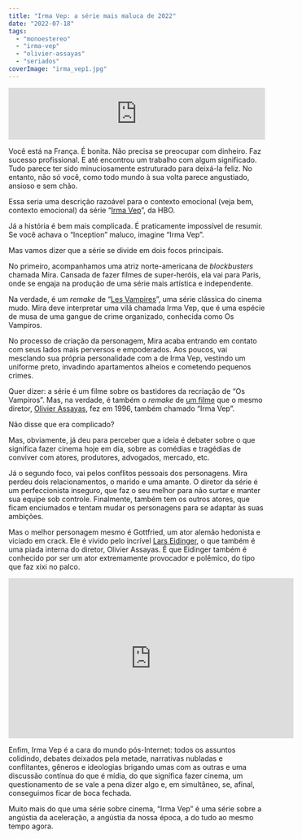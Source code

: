 ```yaml
---
title: "Irma Vep: a série mais maluca de 2022"
date: "2022-07-18"
tags: 
  - "monoestereo"
  - "irma-vep"
  - "olivier-assayas"
  - "seriados"
coverImage: "irma_vep1.jpg"
---
```


<iframe src="https://anchor.fm/monoestereo/embed/episodes/Irma-Vep-a-srie-mais-maluca-de-2022-e1lbii7" height="102px" width="100%" frameborder="0" scrolling="no"></iframe>

Você está na França. É bonita. Não precisa se preocupar com dinheiro. Faz sucesso profissional. E até encontrou um trabalho com algum significado. Tudo parece ter sido minuciosamente estruturado para deixá-la feliz. No entanto, não só você, como todo mundo à sua volta parece angustiado, ansioso e sem chão.

Essa seria uma descrição razoável para o contexto emocional (veja bem, contexto emocional) da série “[Irma Vep](https://play.hbomax.com/series/urn:hbo:series:GYmcIcA5b-IyOtwEAAAAC)”, da HBO.

Já a história é bem mais complicada. É praticamente impossível de resumir. Se você achava o “Inception” maluco, imagine “Irma Vep”.

Mas vamos dizer que a série se divide em dois focos principais.

No primeiro, acompanhamos uma atriz norte-americana de _blockbusters_ chamada Mira. Cansada de fazer filmes de super-heróis, ela vai para Paris, onde se engaja na produção de uma série mais artística e independente.

Na verdade, é um _remake_ de “[Les Vampires](https://en.wikipedia.org/wiki/Les_Vampires)”, uma série clássica do cinema mudo. Mira deve interpretar uma vilã chamada Irma Vep, que é uma espécie de musa de uma gangue de crime organizado, conhecida como Os Vampiros.

No processo de criação da personagem, Mira acaba entrando em contato com seus lados mais perversos e empoderados. Aos poucos, vai mesclando sua própria personalidade com a de Irma Vep, vestindo um uniforme preto, invadindo apartamentos alheios e cometendo pequenos crimes.

Quer dizer: a série é um filme sobre os bastidores da recriação de “Os Vampiros”. Mas, na verdade, é também o _remake_ de [um filme](https://en.wikipedia.org/wiki/Irma_Vep) que o mesmo diretor, [Olivier Assayas](https://en.wikipedia.org/wiki/Olivier_Assayas), fez em 1996, também chamado “Irma Vep”.

Não disse que era complicado?

Mas, obviamente, já deu para perceber que a ideia é debater sobre o que significa fazer cinema hoje em dia, sobre as comédias e tragédias de conviver com atores, produtores, advogados, mercado, etc.

Já o segundo foco, vai pelos conflitos pessoais dos personagens. Mira perdeu dois relacionamentos, o marido e uma amante. O diretor da série é um perfeccionista inseguro, que faz o seu melhor para não surtar e manter sua equipe sob controle. Finalmente, também tem os outros atores, que ficam enciumados e tentam mudar os personagens para se adaptar às suas ambições.

Mas o melhor personagem mesmo é Gottfried, um ator alemão hedonista e viciado em crack. Ele é vivido pelo incrível [Lars Eidinger](https://en.wikipedia.org/wiki/Lars_Eidinger), o que também é uma piada interna do diretor, Olivier Assayas. É que Eidinger também é conhecido por ser um ator extremamente provocador e polêmico, do tipo que faz xixi no palco.

<iframe width="560" height="315" src="https://www.youtube.com/embed/VDVCDCXVfPs" title="YouTube video player" frameborder="0" allow="accelerometer; autoplay; clipboard-write; encrypted-media; gyroscope; picture-in-picture; web-share" allowfullscreen></iframe>

Enfim, Irma Vep é a cara do mundo pós-Internet: todos os assuntos colidindo, debates deixados pela metade, narrativas nubladas e conflitantes, gêneros e ideologias brigando umas com as outras e uma discussão contínua do que é mídia, do que significa fazer cinema, um questionamento de se vale a pena dizer algo e, em simultâneo, se, afinal, conseguimos ficar de boca fechada.

Muito mais do que uma série sobre cinema, “Irma Vep” é uma série sobre a angústia da aceleração, a angústia da nossa época, a do tudo ao mesmo tempo agora.
